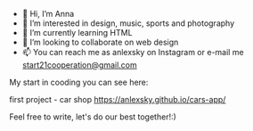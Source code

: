 - 👋 Hi, I’m Anna
- 👀 I’m interested in design, music, sports and photography
- 🌱 I’m currently learning HTML 
- 💞️ I’m looking to collaborate on web design 
- 📫 You can reach me as anlexsky on Instagram or e-mail me start21cooperation@gmail.com

My start in cooding you can see here:

first project - car shop https://anlexsky.github.io/cars-app/


Feel free to write, let's do our best together!:)

<!---
anlexsky/anlexsky is a ✨ special ✨ repository because its `README.md` (this file) appears on your GitHub profile.
You can click the Preview link to take a look at your changes.
--->

